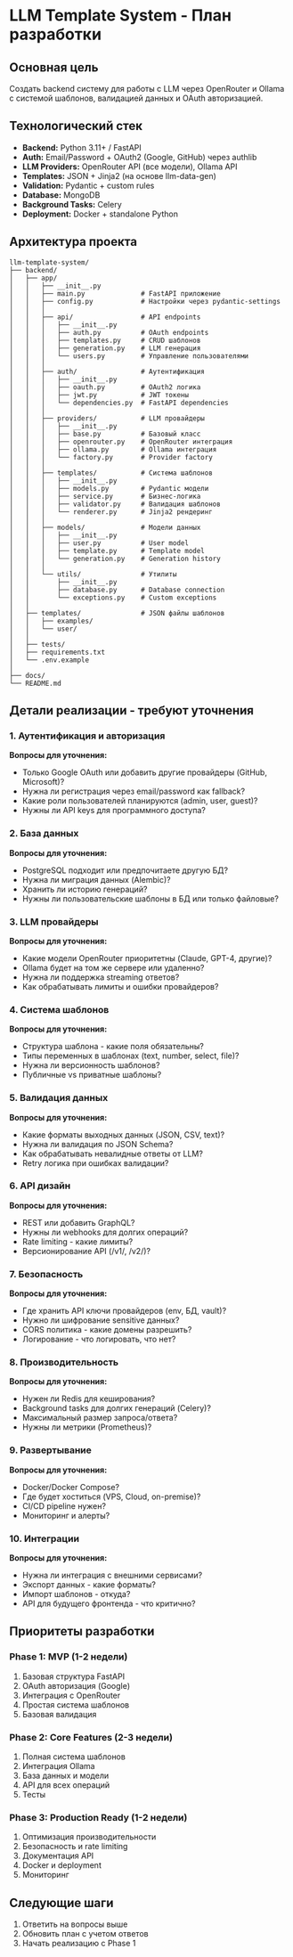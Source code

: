 # LLM Template System - План разработки

## Основная цель
Создать backend систему для работы с LLM через OpenRouter и Ollama с системой шаблонов, валидацией данных и OAuth авторизацией.

## Технологический стек
- **Backend:** Python 3.11+ / FastAPI
- **Auth:** Email/Password + OAuth2 (Google, GitHub) через authlib
- **LLM Providers:** OpenRouter API (все модели), Ollama API
- **Templates:** JSON + Jinja2 (на основе llm-data-gen)
- **Validation:** Pydantic + custom rules
- **Database:** MongoDB
- **Background Tasks:** Celery
- **Deployment:** Docker + standalone Python

## Архитектура проекта

```
llm-template-system/
├── backend/
│   ├── app/
│   │   ├── __init__.py
│   │   ├── main.py              # FastAPI приложение
│   │   ├── config.py            # Настройки через pydantic-settings
│   │   │
│   │   ├── api/                 # API endpoints
│   │   │   ├── __init__.py
│   │   │   ├── auth.py          # OAuth endpoints
│   │   │   ├── templates.py     # CRUD шаблонов
│   │   │   ├── generation.py    # LLM генерация
│   │   │   └── users.py         # Управление пользователями
│   │   │
│   │   ├── auth/                # Аутентификация
│   │   │   ├── __init__.py
│   │   │   ├── oauth.py         # OAuth2 логика
│   │   │   ├── jwt.py           # JWT токены
│   │   │   └── dependencies.py  # FastAPI dependencies
│   │   │
│   │   ├── providers/           # LLM провайдеры
│   │   │   ├── __init__.py
│   │   │   ├── base.py          # Базовый класс
│   │   │   ├── openrouter.py    # OpenRouter интеграция
│   │   │   ├── ollama.py        # Ollama интеграция
│   │   │   └── factory.py       # Provider factory
│   │   │
│   │   ├── templates/           # Система шаблонов
│   │   │   ├── __init__.py
│   │   │   ├── models.py        # Pydantic модели
│   │   │   ├── service.py       # Бизнес-логика
│   │   │   ├── validator.py     # Валидация шаблонов
│   │   │   └── renderer.py      # Jinja2 рендеринг
│   │   │
│   │   ├── models/              # Модели данных
│   │   │   ├── __init__.py
│   │   │   ├── user.py          # User model
│   │   │   ├── template.py      # Template model
│   │   │   └── generation.py    # Generation history
│   │   │
│   │   └── utils/               # Утилиты
│   │       ├── __init__.py
│   │       ├── database.py      # Database connection
│   │       └── exceptions.py    # Custom exceptions
│   │
│   ├── templates/               # JSON файлы шаблонов
│   │   ├── examples/
│   │   └── user/
│   │
│   ├── tests/
│   ├── requirements.txt
│   └── .env.example
│
├── docs/
└── README.md
```

## Детали реализации - требуют уточнения

### 1. Аутентификация и авторизация
**Вопросы для уточнения:**
- Только Google OAuth или добавить другие провайдеры (GitHub, Microsoft)?
- Нужна ли регистрация через email/password как fallback?
- Какие роли пользователей планируются (admin, user, guest)?
- Нужны ли API keys для программного доступа?

### 2. База данных
**Вопросы для уточнения:**
- PostgreSQL подходит или предпочитаете другую БД?
- Нужна ли миграция данных (Alembic)?
- Хранить ли историю генераций?
- Нужны ли пользовательские шаблоны в БД или только файловые?

### 3. LLM провайдеры
**Вопросы для уточнения:**
- Какие модели OpenRouter приоритетны (Claude, GPT-4, другие)?
- Ollama будет на том же сервере или удаленно?
- Нужна ли поддержка streaming ответов?
- Как обрабатывать лимиты и ошибки провайдеров?

### 4. Система шаблонов
**Вопросы для уточнения:**
- Структура шаблона - какие поля обязательны?
- Типы переменных в шаблонах (text, number, select, file)?
- Нужна ли версионность шаблонов?
- Публичные vs приватные шаблоны?

### 5. Валидация данных
**Вопросы для уточнения:**
- Какие форматы выходных данных (JSON, CSV, text)?
- Нужна ли валидация по JSON Schema?
- Как обрабатывать невалидные ответы от LLM?
- Retry логика при ошибках валидации?

### 6. API дизайн
**Вопросы для уточнения:**
- REST или добавить GraphQL?
- Нужны ли webhooks для долгих операций?
- Rate limiting - какие лимиты?
- Версионирование API (/v1/, /v2/)?

### 7. Безопасность
**Вопросы для уточнения:**
- Где хранить API ключи провайдеров (env, БД, vault)?
- Нужно ли шифрование sensitive данных?
- CORS политика - какие домены разрешить?
- Логирование - что логировать, что нет?

### 8. Производительность
**Вопросы для уточнения:**
- Нужен ли Redis для кеширования?
- Background tasks для долгих генераций (Celery)?
- Максимальный размер запроса/ответа?
- Нужны ли метрики (Prometheus)?

### 9. Развертывание
**Вопросы для уточнения:**
- Docker/Docker Compose?
- Где будет хоститься (VPS, Cloud, on-premise)?
- CI/CD pipeline нужен?
- Мониторинг и алерты?

### 10. Интеграции
**Вопросы для уточнения:**
- Нужна ли интеграция с внешними сервисами?
- Экспорт данных - какие форматы?
- Импорт шаблонов - откуда?
- API для будущего фронтенда - что критично?

## Приоритеты разработки

### Phase 1: MVP (1-2 недели)
1. Базовая структура FastAPI
2. OAuth авторизация (Google)
3. Интеграция с OpenRouter
4. Простая система шаблонов
5. Базовая валидация

### Phase 2: Core Features (2-3 недели)
1. Полная система шаблонов
2. Интеграция Ollama
3. База данных и модели
4. API для всех операций
5. Тесты

### Phase 3: Production Ready (1-2 недели)
1. Оптимизация производительности
2. Безопасность и rate limiting
3. Документация API
4. Docker и deployment
5. Мониторинг

## Следующие шаги
1. Ответить на вопросы выше
2. Обновить план с учетом ответов
3. Начать реализацию с Phase 1